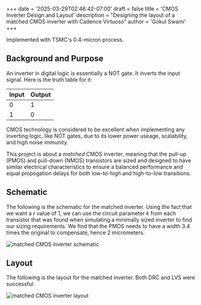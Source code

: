 +++
date = '2025-03-29T02:46:42-07:00'
draft = false
title = 'CMOS Inverter Design and Layout'
description = "Designing the layout of a matched CMOS inverter with Cadence Virtuoso" 
author = 'Gokul Swami'
+++

Implemented with TSMC's 0.4-micron process.

## Background and Purpose

An inverter in digital logic is essentially a NOT gate. It inverts the input signal. Here is the truth table for it:

| Input | Output |
| --- | --- |
| 0 | 1 |
| 1 | 0 |

CMOS technology is considered to be excellent when implementing any inverting logic, like NOT gates, due to its lower power useage, scalability, and high noise immunity.

This project is about a *matched* CMOS inverter, meaning that the pull-up (PMOS) and pull-down (NMOS) transistors are sized and designed to have similar electrical characteristics to ensure a balanced performance and equal propogation delays for both low-to-high and high-to-low transitions.

## Schematic

The following is the schematic for the matched inverter. Using the fact that we want a *r* value of 1, we can use the circuit parameter *k* from each transistor that was found when simulating a minimally sized inverter to find our sizing requirements. We find that the PMOS needs to have a width 3.4 times the original to compensate, hence 2 micrometers. 

![matched CMOS inverter schematic](/images/virtuoso/matched_inverter_schematic.png?width=600)

## Layout

The following is the layout for the matched inverter. Both DRC and LVS were successful.

![matched CMOS inverter layout](/images/virtuoso/matched_inverter_layout.png?width=600)